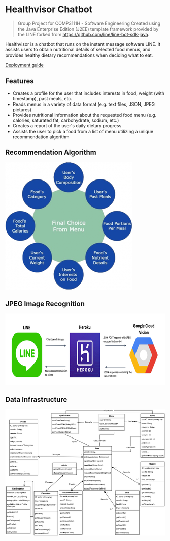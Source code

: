 # Healthvisor Chatbot
> Group Project for COMP3111H - Software Engineering
> Created using the Java Enterprise Edition (J2EE) template framework provided by the LINE forked from  https://github.com/line/line-bot-sdk-java.

Healthvisor is a chatbot that runs on the instant message software LINE. It assists users to obtain nutritional details of selected food menus, and provides healthy dietary recommendations when deciding what to eat. 

[Deployment guide](sample-spring-boot-kitchensink/README.md)

## Features
- Creates a profile for the user that includes interests in food, weight (with timestamp), past meals, etc.
- Reads menus in a variety of data format (e.g. text files, JSON, JPEG pictures)
- Provides nutritional information about the requested food menu (e.g. calories, saturated fat, carbohydrate, sodium, etc.)
- Creates a report of the user's daily dietary progress
- Assists the user to pick a food from a list of menu utilizing a unique recommendation algorithm

## Recommendation Algorithm
<img src="/docs/img/algorithm.png" width="400" height="400">

## JPEG Image Recognition
<img src="/docs/img/model.png" width="710" height="225">

## Data Infrastructure
![alt text](/docs/img/data_arch.png)
